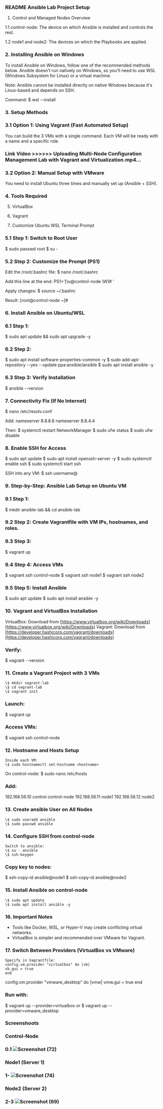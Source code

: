 ### README Ansible Lab Project Setup

1. Control and Managed Nodes Overview

1.1 control-node: The device on which Ansible is installed and controls the rest.

1.2 node1 and node2: The devices on which the Playbooks are applied.

### 2. Installing Ansible on Windows
 
To install Ansible on Windows, follow one of the recommended methods below. Ansible doesn't run natively on Windows, so you'll need to use WSL (Windows Subsystem for Linux) or a virtual machine.

Note: Ansible cannot be installed directly on native Windows because it's Linux-based and depends on SSH.

Command:
\$ wsl --install

### 3. Setup Methods

### 3.1 Option 1: Using Vagrant (Fast Automated Setup)
You can build the 3 VMs with a single command. Each VM will be ready with a name and a specific role.

### Link Video >>>>>>  Uploading Multi-Node Configuration Management Lab with Vagrant and Virtualization.mp4…

### 3.2 Option 2: Manual Setup with VMware
You need to install Ubuntu three times and manually set up (Ansible + SSH).

### 4. Tools Required

5. VirtualBox

6. Vagrant

7. Customize Ubuntu WSL Terminal Prompt

### 5.1 Step 1: Switch to Root User
\$ sudo passwd root
\$ su -

### 5.2 Step 2: Customize the Prompt (PS1)
Edit the /root/.bashrc file:
\$ nano /root/.bashrc

Add this line at the end:
PS1='\[\u\@control-node \W]# '

Apply changes:
\$ source \~/.bashrc

Result:
\[root\@control-node \~]#

### 6. Install Ansible on Ubuntu/WSL

### 6.1 Step 1:
\$ sudo apt update && sudo apt upgrade -y

### 6.2 Step 2:
\$ sudo apt install software-properties-common -y
\$ sudo add-apt-repository --yes --update ppa\:ansible/ansible
\$ sudo apt install ansible -y

### 6.3 Step 3: Verify Installation
\$ ansible --version

### 7. Connectivity Fix (If No Internet)
   \$ nano /etc/resolv.conf

Add:
nameserver 8.8.8.8
nameserver 8.8.4.4

Then:
\$ systemctl restart NetworkManager
\$ sudo ufw status
\$ sudo ufw disable

### 8. Enable SSH for Access
   \$ sudo apt update
   \$ sudo apt install openssh-server -y
   \$ sudo systemctl enable ssh
   \$ sudo systemctl start ssh

SSH into any VM:
\$ ssh username@<vm-ip>

### 9. Step-by-Step: Ansible Lab Setup on Ubuntu VM

### 9.1 Step 1:
\$ mkdir ansible-lab && cd ansible-lab

### 9.2 Step 2: Create Vagrantfile with VM IPs, hostnames, and roles.

### 9.3 Step 3:
\$ vagrant up

### 9.4 Step 4: Access VMs
\$ vagrant ssh control-node
\$ vagrant ssh node1
\$ vagrant ssh node2

### 9.5 Step 5: Install Ansible
\$ sudo apt update
\$ sudo apt install ansible -y

### 10. Vagrant and VirtualBox Installation

VirtualBox: Download from [https://www.virtualbox.org/wiki/Downloads](https://www.virtualbox.org/wiki/Downloads)
Vagrant: Download from [https://developer.hashicorp.com/vagrant/downloads](https://developer.hashicorp.com/vagrant/downloads)

### Verify:
\$ vagrant --version

### 11. Create a Vagrant Project with 3 VMs
    \$ mkdir vagrant-lab
    \$ cd vagrant-lab
    \$ vagrant init


### Launch:
\$ vagrant up

### Access VMs:
\$ vagrant ssh control-node

### 12. Hostname and Hosts Setup
    Inside each VM:
    \$ sudo hostnamectl set-hostname <hostname>

On control-node:
\$ sudo nano /etc/hosts

### Add:
192.168.56.10 control control-node
192.168.56.11 node1
192.168.56.12 node2

### 13. Create ansible User on All Nodes
    \$ sudo useradd ansible
    \$ sudo passwd ansible


### 14. Configure SSH from control-node
    Switch to ansible:
    \$ su - ansible
    \$ ssh-keygen

### Copy key to nodes:
\$ ssh-copy-id ansible\@node1
\$ ssh-copy-id ansible\@node2

### 15. Install Ansible on control-node
    \$ sudo apt update
    \$ sudo apt install ansible -y

### 16. Important Notes

* Tools like Docker, WSL, or Hyper-V may create conflicting virtual networks.
* VirtualBox is simpler and recommended over VMware for Vagrant.

### 17. Switch Between Providers (VirtualBox vs VMware)
    Specify in Vagrantfile:
    config.vm.provider "virtualbox" do |vb|
    vb.gui = true
    end

config.vm.provider "vmware\_desktop" do |vmw|
vmw\.gui = true
end

### Run with:
\$ vagrant up --provider=virtualbox
or
\$ vagrant up --provider=vmware\_desktop


 ### Screenshoots

 ### Control-Node 
 
 ### 0.1 ![Screenshot (72)](https://github.com/user-attachments/assets/ece90c8e-fc60-438e-9486-a6dc477ca389)

 ### Node1 (Server 1)
 
 ### 1- ![Screenshot (74)](https://github.com/user-attachments/assets/cf46844d-3662-45e7-bffe-90e24cc5b130)

 ### Node2 (Server 2)

 ### 2-3 ![Screenshot (69)](https://github.com/user-attachments/assets/d882ef66-fe5a-4145-acb6-10d907c92903)


